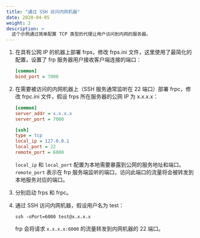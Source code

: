 ```yaml
---
title: "通过 SSH 访问内网机器"
date: 2020-04-05
weight: 2
description: >
  这个示例通过简单配置 TCP 类型的代理让用户访问到内网的服务器。
---
```


1. 在具有公网 IP 的机器上部署 frps，修改 frps.ini 文件，这里使用了最简化的配置，设置了 frp 服务器用户接收客户端连接的端口：

    ```ini
    [common]
    bind_port = 7000
    ```

2. 在需要被访问的内网机器上（SSH 服务通常监听在 22 端口）部署 frpc，修改 frpc.ini 文件，假设 frps 所在服务器的公网 IP 为 x.x.x.x：

    ```ini
    [common]
    server_addr = x.x.x.x
    server_port = 7000

    [ssh]
    type = tcp
    local_ip = 127.0.0.1
    local_port = 22
    remote_port = 6000
    ```

    `local_ip` 和 `local_port` 配置为本地需要暴露到公网的服务地址和端口。`remote_port` 表示在 frp 服务端监听的端口，访问此端口的流量将会被转发到本地服务对应的端口。

3. 分别启动 frps 和 frpc。

4. 通过 SSH 访问内网机器，假设用户名为 test：

    `ssh -oPort=6000 test@x.x.x.x`

    frp 会将请求 `x.x.x.x:6000` 的流量转发到内网机器的 22 端口。
